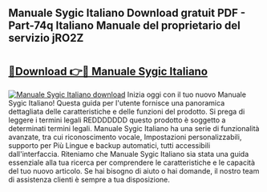 ## Manuale Sygic Italiano Download gratuit PDF - Part-74q Italiano Manuale del proprietario del servizio jRO2Z

# <h2><a href="http://dfgds1.blite.top/?on=Manuale+Sygic+Italiano">🔗Download 👉🔴 Manuale Sygic Italiano</a></h2>

[![Manuale Sygic Italiano download](https://i.imgur.com/lujVjoI.png)](http://dfgds1.blite.top/?on=Manuale+Sygic+Italiano)
Inizia oggi con il tuo nuovo Manuale Sygic Italiano! Questa guida per l'utente fornisce una panoramica dettagliata delle caratteristiche e delle funzioni del prodotto. Si prega di leggere i termini legali REDDDDDDD questo prodotto è soggetto a determinati termini legali. Manuale Sygic Italiano ha una serie di funzionalità avanzate, tra cui riconoscimento vocale, Impostazioni personalizzabili, supporto per Più Lingue e backup automatici, tutti accessibili dall'interfaccia. Riteniamo che Manuale Sygic Italiano sia stata una guida essenziale alla tua ricerca per comprendere le caratteristiche e le capacità del tuo nuovo articolo. Se hai bisogno di aiuto o hai domande, il nostro team di assistenza clienti è sempre a tua disposizione.
